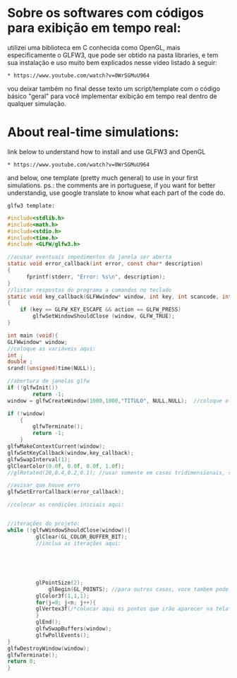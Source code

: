 # Sobre os softwares com códigos para exibição em tempo real: 

utilizei uma biblioteca em C conhecida como OpenGL, mais especificamente o GLFW3, que pode ser obtido na pasta libraries, e tem sua instalação e uso 
muito bem explicados nesse vídeo listado à seguir: 

	* https://www.youtube.com/watch?v=0WrSGMuU964

vou deixar também no final desse texto um script/template com o código básico "geral" para você implementar exibição em tempo real dentro de qualquer simulação.

# About real-time simulations: 

link below to understand how to install and use GLFW3 and OpenGL 

	* https://www.youtube.com/watch?v=0WrSGMuU964

and below, one template (pretty much general) to use in your first simulations.
ps.: the comments are in portuguese, if you want for better understandig, use google translate to know what each part of the code do. 

`glfw3 template:` 

```C
#include<stdlib.h>
#include<math.h>
#include<stdio.h>
#include<time.h>
#include <GLFW/glfw3.h>

//acusar eventuais impedimentos da janela ser aberta
static void error_callback(int error, const char* description)
{
      fprintf(stderr, "Error: %s\n", description);
}
//listar respostas do programa a comandos no teclado
static void key_callback(GLFWwindow* window, int key, int scancode, int action, int mods)
{
	if (key == GLFW_KEY_ESCAPE && action == GLFW_PRESS)
		glfwSetWindowShouldClose (window, GLFW_TRUE);
}

int main (void){
GLFWwindow* window;
//coloque as variáveis aqui:
int ;
double ;
srand((unsigned)time(NULL));

//abertura de janelas glfw
if (!glfwInit())
        return -1;
window = glfwCreateWindow(1000,1000,"TITULO", NULL,NULL);  //coloque o titulo da janela entre aspas 

if (!window)
    {
        glfwTerminate();
        return -1;
    }
glfwMakeContextCurrent(window);
glfwSetKeyCallback(window,key_callback);
glfwSwapInterval(1);
glClearColor(0.0f, 0.0f, 0.0f, 1.0f);
//glRotated(20,0.4,0.2,0.1); //usar somente em casos tridimensionais, se não da merda

//avisar que houve erro
glfwSetErrorCallback(error_callback);

//colocar as condições iniciais aqui:


//iterações do projeto:
while (!glfwWindowShouldClose(window)){
	     glClear(GL_COLOR_BUFFER_BIT);
	     //inclua as iterações aqui:
	     
		 
		 
		 
		 
	     glPointSize(2);
             glBegin(GL_POINTS); //para outros casos, voce tambem pode usar GL_LINES
		 glColor3f(1,1,1);
         for(j=0; j<n; j++){ 
		 glVertex3f(/*colocar aqui os pontos que irão aparecer na tela*/); //glVertex3f - o 3 indica que a função receb 3 argumentos, também pode ser feita para 2 ou 1.
		 }
		 glEnd();
		 glfwSwapBuffers(window);
		 glfwPollEvents();
}
glfwDestroyWindow(window);
glfwTerminate();
return 0;
}
```

